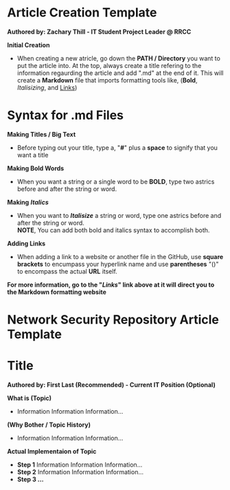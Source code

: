 # Article Creation Template 
**Authored by: Zachary Thill - IT Student Project Leader @ RRCC**

**Initial Creation**
- When creating a new atricle, go down the **PATH / Directory** you want to put the article into. At the top, always create a title refering to the information regaurding the          article and add ".md" at the end of it. This will create a **Markdown** file that imports formatting tools
like, (**Bold**, *Italisizing*, and [Links](https://guides.github.com/features/mastering-markdown/)) 
 
# Syntax for .md Files 
 
**Making Titles / Big Text** 
 - Before typing out your title, type a, "**#**" plus a **space** to signify that you want a title 

**Making Bold Words** 
 - When you want a string or a single word to be **BOLD**, type two astrics before and after the string or word. 

**Making** ***Italics***
 - When you want to ***Italisize*** a string or word, type one astrics before and after the string or word.  
 **NOTE**, You can add both bold and italics syntax to accomplish both.

**Adding Links**
- When adding a link to a website or another file in the GitHub, use **square brackets** to encumpass your hyperlink name and use **parentheses** "()" to encompass the actual **URL** itself.
 
 **For more information, go to the "*Links*" link above at it will direct you to the Markdown formatting website**
 # Network Security Repository Article Template

 # Title 
 **Authored by: First Last (Recommended) - Current IT Position (Optional)** 
 
 **What is (Topic)** 
 - Information Information Information... 
 
 **(Why Bother / Topic History)** 
 - Information Information Information...  
 
 **Actual Implementaion of Topic** 
 - **Step 1** Information Information Information...  
 - **Step 2** Information Information Information... 
 - **Step 3 ...**

